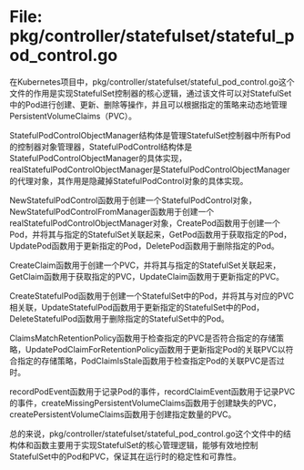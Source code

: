 # File: pkg/controller/statefulset/stateful_pod_control.go

在Kubernetes项目中，pkg/controller/statefulset/stateful_pod_control.go这个文件的作用是实现StatefulSet控制器的核心逻辑，通过该文件可以对StatefulSet中的Pod进行创建、更新、删除等操作，并且可以根据指定的策略来动态地管理PersistentVolumeClaims（PVC）。

StatefulPodControlObjectManager结构体是管理StatefulSet控制器中所有Pod的控制器对象管理器，StatefulPodControl结构体是StatefulPodControlObjectManager的具体实现，realStatefulPodControlObjectManager是StatefulPodControlObjectManager的代理对象，其作用是隐藏掉StatefulPodControl对象的具体实现。

NewStatefulPodControl函数用于创建一个StatefulPodControl对象，NewStatefulPodControlFromManager函数用于创建一个realStatefulPodControlObjectManager对象，CreatePod函数用于创建一个Pod，并将其与指定的StatefulSet关联起来，GetPod函数用于获取指定的Pod，UpdatePod函数用于更新指定的Pod，DeletePod函数用于删除指定的Pod。

CreateClaim函数用于创建一个PVC，并将其与指定的StatefulSet关联起来，GetClaim函数用于获取指定的PVC，UpdateClaim函数用于更新指定的PVC。

CreateStatefulPod函数用于创建一个StatefulSet中的Pod，并将其与对应的PVC相关联，UpdateStatefulPod函数用于更新指定的StatefulSet中的Pod，DeleteStatefulPod函数用于删除指定的StatefulSet中的Pod。

ClaimsMatchRetentionPolicy函数用于检查指定的PVC是否符合指定的存储策略，UpdatePodClaimForRetentionPolicy函数用于更新指定Pod的关联PVC以符合指定的存储策略，PodClaimIsStale函数用于检查指定Pod的关联PVC是否过时。

recordPodEvent函数用于记录Pod的事件，recordClaimEvent函数用于记录PVC的事件，createMissingPersistentVolumeClaims函数用于创建缺失的PVC，createPersistentVolumeClaims函数用于创建指定数量的PVC。

总的来说，pkg/controller/statefulset/stateful_pod_control.go这个文件中的结构体和函数主要用于实现StatefulSet的核心管理逻辑，能够有效地控制StatefulSet中的Pod和PVC，保证其在运行时的稳定性和可靠性。

